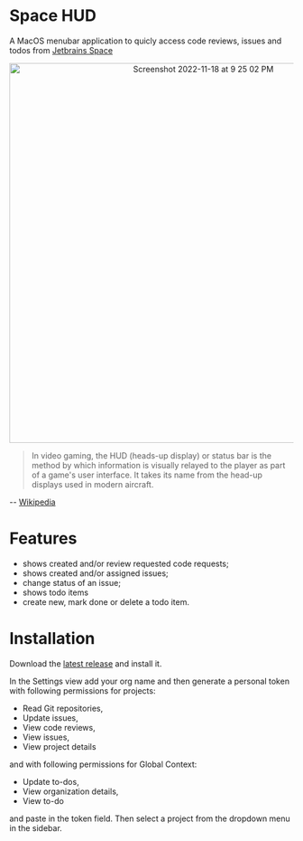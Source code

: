 # Space HUD

A MacOS menubar application to quicly access code reviews, issues and todos from [Jetbrains Space](https://www.jetbrains.com/space/)

<p align="center">
  <img width="672" alt="Screenshot 2022-11-18 at 9 25 02 PM" src="https://user-images.githubusercontent.com/9363150/202829994-baa757e2-8cef-411f-8624-852d18fa884c.png">
</p>

>In video gaming, the HUD (heads-up display) or status bar is the method by which information is visually relayed to the player as part of a game's user interface. It takes its name from the head-up displays used in modern aircraft.

 -- [Wikipedia](https://en.wikipedia.org/wiki/HUD_(video_gaming))

# Features

 - shows created and/or review requested code requests;
 - shows created and/or assigned issues;
 - change status of an issue;
 - shows todo items
 - create new, mark done or delete a todo item.

# Installation

Download the [latest release](https://github.com/menubar-apps/Space-HUD/releases) and install it.

In the Settings view add your org name and then generate a personal token with following permissions for projects:
 - Read Git repositories,
 - Update issues,
 - View code reviews,
 - View issues,
 - View project details

and with following permissions for Global Context:

 - Update to-dos,
 - View organization details,
 - View to-do

and paste in the token field. Then select a project from the dropdown menu in the sidebar.
